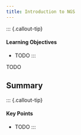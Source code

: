 ```yaml
---
title: Introduction to NGS
---
```


::: {.callout-tip}
#### Learning Objectives

- TODO
:::


TODO

## Summary

::: {.callout-tip}
#### Key Points

- TODO
:::
